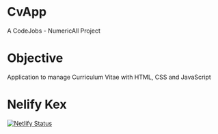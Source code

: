 # CvApp

A CodeJobs - NumericAll Project

# Objective

Application to manage Curriculum Vitae with HTML, CSS and JavaScript

# Nelify Kex

[![Netlify Status](https://api.netlify.com/api/v1/badges/6ac99dc8-3f39-43d7-b1c9-e4304c39e1b4/deploy-status)](https://app.netlify.com/sites/pgradone-cvapp/deploys)


